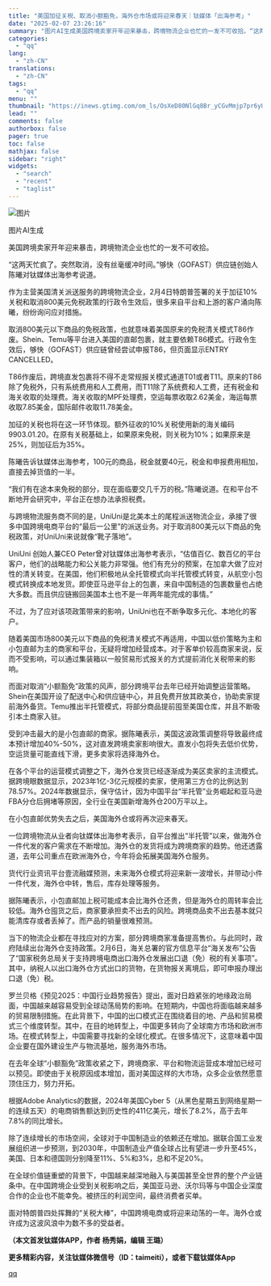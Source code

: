 ```yaml
---
title: "美国加征关税、取消小额豁免，海外仓市场或将迎来春天｜钛媒体「出海参考」"
date: "2025-02-07 23:26:16"
summary: "图片AI生成美国跨境卖家开年迎来暴击，跨境物流企业也忙的一发不可收拾。“这两天忙疯了。突然取消，没有..."
categories:
  - "qq"
lang:
  - "zh-CN"
translations:
  - "zh-CN"
tags:
  - "qq"
menu: ""
thumbnail: "https://inews.gtimg.com/om_ls/OsXeD80NlGq8Br_yCGvMmjp7pr6yUVYDwysh2xF3VqRzYAA_640360/0"
lead: ""
comments: false
authorbox: false
pager: true
toc: false
mathjax: false
sidebar: "right"
widgets:
  - "search"
  - "recent"
  - "taglist"
---
```


![图片](https://inews.gtimg.com/om_bt/OkGL7IGW0T2pO5qNr_8RI0N43qk_j8eKaPqGWLFYU0hlQAA/1000)

图片AI生成

美国跨境卖家开年迎来暴击，跨境物流企业也忙的一发不可收拾。

“这两天忙疯了。突然取消，没有丝毫缓冲时间。”够快（GOFAST）供应链创始人陈曦对钛媒体出海参考说道。

作为主营美国清关派送服务的跨境物流企业，2月4日特朗普签署的关于加征10%关税和取消800美元免税政策的行政令生效后，很多来自平台和上游的客户涌向陈曦，纷纷询问应对措施。

取消800美元以下商品的免税政策，也就意味着美国原来的免税清关模式T86作废。Shein、Temu等平台进入美国的直邮包裹，就主要依赖T86模式。行政令生效后，够快（GOFAST）供应链曾经尝试申报T86，但页面显示ENTRY CANCELLED。

T86作废后，跨境直发包裹将不得不走常规报关模式通道T01或者T11。原来的T86除了免税外，只有系统费用和人工费用，而T11除了系统费和人工费，还有税金和海关收取的处理费。海关收取的MPF处理费，空运每票收取2.62美金，海运每票收取7.85美金，国际邮件收取11.78美金。

加征的关税也将在这一环节体现。额外征收的10%关税使用新的海关编码9903.01.20。在原有关税基础上，如果原来免税，则关税为10%；如果原来是25%，则加征后为35%。

陈曦告诉钛媒体出海参考，100元的商品，税金就要40元，税金和申报费用相加，直接去掉货值的一半。

“我们有在途本来免税的部分，现在面临要交几千万的税。”陈曦说道。在和平台不断地开会研究中，平台正在想办法承担税费。

与跨境物流服务商不同的是，UniUni是北美本土的尾程派送物流企业，承接了很多中国跨境电商平台的“最后一公里”的派送业务。对于取消800美元以下商品的免税政策，对UniUni来说就像“靴子落地”。

UniUni 创始人兼CEO Peter曾对钛媒体出海参考表示，“估值百亿、数百亿的平台客户，他们的战略能力和公关能力非常强。他们有充分的预案，在加拿大做了应对性的清关转变。在美国，他们积极地从全托管模式向半托管模式转变，从航空小包模式转换成本地发货。即使亚马逊平台上的包裹，来自中国制造的包裹数量也占绝大多数。而且供应链搬回美国本土也不是一年两年能完成的事情。”

不过，为了应对该项政策带来的影响，UniUni也在不断争取多元化、本地化的客户。

随着美国市场800美元以下商品的免税清关模式不再适用，中国以低价策略为主和小包直邮为主的商家和平台，无疑将增加经营成本。对于客单价较高商家来说，反而不受影响，可以通过集装箱以一般贸易形式报关的方式提前消化关税带来的影响。

而面对取消“小额豁免”政策的风声，部分跨境平台去年已经开始调整运营策略。Shein在美国开设了配送中心和供应链中心，并且免费开放其欧美仓，协助卖家提前海外备货。Temu推出半托管模式，将部分商品提前囤至美国仓库，并且不断吸引本土商家入驻。

受到冲击最大的是小包直邮的商家。据陈曦表示，美国这波政策调整将导致最终成本预计增加40%-50%，这对直发跨境卖家影响很大。直发小包将失去低价优势，空运货量可能直线下滑，更多卖家将选择海外仓。

在各个平台的运营模式调整之下，海外仓发货已经逐渐成为美区卖家的主流模式。据跨境眼数据显示，2023年1亿-3亿元规模的卖家，使用第三方仓的比例达到78.57%。2024年数据显示，保守估计，因为中国平台“半托管”业务崛起和亚马逊FBA分仓后拥堵等原因，全行业在美国新增海外仓200万平以上。

在小包直邮优势失去之后，美国海外仓或将再次迎来春天。

一位跨境物流从业者向钛媒体出海参考表示，自平台推出“半托管”以来，做海外仓一件代发的客户需求在不断增加。海外仓的发货将成为跨境商家的趋势。他还透露道，去年公司重点在欧洲海外仓，今年将会拓展美国海外仓服务。

货代行业资讯平台壹流融媒预测，未来海外仓模式将迎来新一波增长，并带动小件一件代发，海外仓中转，售后，库存处理等服务。

据陈曦表示，小包直邮加上税可能成本会比海外仓还贵，但是海外仓的周转率会比较低。海外仓囤货之后，商家要承担卖不出去的风险。跨境商品卖不出去基本就只能清库存或者丢掉了。而产品的销量很难预测。

当下的物流企业都在寻找应对的方案，部分跨境商家准备提高售价。与此同时，政府陆续出台海外仓支持政策。2月6日，海关总署的官方信息平台“海关发布”公告了“国家税务总局关于支持跨境电商出口海外仓发展出口退（免）税的有关事项”。其中，纳税人以出口海外仓方式出口的货物，在货物报关离境后，即可申报办理出口退（免）税。

罗兰贝格《预见2025：中国行业趋势报告》提出，面对日趋紧张的地缘政治局面，中国越来越容易受到全球动荡局势的影响。在短期内，中国也将面临越来越多的贸易限制措施。在此背景下，中国的出口模式正在围绕着目的地、产品和贸易模式三个维度转型。其中，在目的地转型上，中国更多转向了全球南方市场和欧洲市场。在模式转型上，中国需要寻找新的全球化模式。在很多情况下，这意味着中国企业要在国外建设生产与物流基地，服务海外市场。

在去年全球“小额豁免”政策收紧之下，跨境商家、平台和物流运营成本增加已经可以预见。即使由于关税原因成本增加，面对美国这样的大市场，众多企业依然愿意顶住压力，努力开拓。

根据Adobe Analytics的数据，2024年美国Cyber 5（从黑色星期五到网络星期一的连续五天）的电商销售额达到历史性的411亿美元，增长了8.2%，高于去年7.8%的同比增长。

除了连续增长的市场空间，全球对于中国制造业的依赖还在增加。据联合国工业发展组织进一步预测，到2030年，中国制造业产值全球占比有望进一步升至45%，美国、日本和德国则分别降至11%、5%和3%，总和不足20%。

在全球价值链重塑的背景下，中国越来越深地融入与美国甚至全世界的整个产业链条中。在中国跨境企业受到关税影响之后，美国亚马逊、沃尔玛等与中国企业深度合作的企业也不能幸免。被挤压的利润空间，最终消费者买单。

面对特朗普四处挥舞的“关税大棒”，中国跨境电商或将迎来动荡的一年。海外仓或许成为这波风浪中为数不多的受益者。

**（本文首发钛媒体APP，作者 杨秀娟，编辑 王璐）**

**更多精彩内容，关注钛媒体微信号（ID：taimeiti），或者下载钛媒体App**

[qq](https://new.qq.com/rain/a/20250207A09DZY00)
